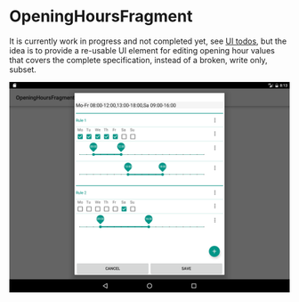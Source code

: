 # OpeningHoursFragment


It is currently work in progress and not completed yet, see [UI todos](https://github.com/simonpoole/OpeningHoursFragment/issues/5), but the idea is to provide a re-usable UI element for editing opening hour values that covers the complete specification, instead of a broken, write only, subset.

![Screenshot](screenshot.png)


